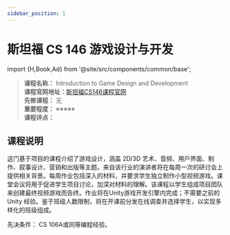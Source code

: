 ```yaml
---
sidebar_position: 1
---
```


# 斯坦福 CS 146 游戏设计与开发
import {H,Book,Ad} from '@site/src/components/common/base';




>**课程名称：** Introduction to Game Design and Development      
**课程官网地址：**[斯坦福CS146课程官网](https://stanfordgamedev.weebly.com/)      
**先修课程：** 无  
**重要程度：** ※※※※※  
**课程评点：** 

## 课程说明
这门基于项目的课程介绍了游戏设计，涵盖 2D/3D 艺术、音频、用户界面、制作、叙事设计、营销和出版等主题。来自该行业的演讲者将在每周一次的研讨会上提供相关背景。每周作业包括深入的材料，并要求学生独立制作小型视频游戏。课堂会议将用于促进学生项目讨论，加深对材料的理解。该课程以学生组成项目团队来创建最终视频游戏而告终。作业将在Unity游戏开发引擎内完成；不需要之前的 Unity 经验。鉴于班级人数限制，将在开课前分发在线调查并选择学生，以实现多样化的班级组成。

先决条件： CS 106A或同等编程经验。


<Comment></Comment>
